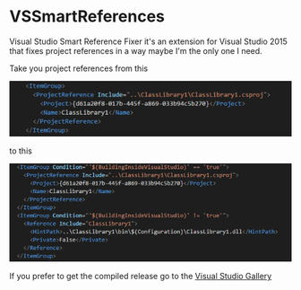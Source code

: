 # VSSmartReferences
Visual Studio Smart Reference Fixer it's an extension for Visual Studio 2015 that fixes project references in a way maybe I'm the only one I need.

Take you project references from this

<img src="res//before.png" width="700">

to this

<img src="res//after.png" width="700">

If you prefer to get the compiled release go to the [Visual Studio Gallery](https://marketplace.visualstudio.com/vsgallery/3078528d-b103-43c5-908a-d1646e4c1957)
